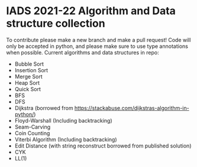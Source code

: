 # IADS 2021-22 Algorithm and Data structure collection

To contribute please make a new branch and make a pull request! Code will only be accepted in python, and please make sure to use type annotations when possible.
Current algorithms and data structures in repo:

- Bubble Sort
- Insertion Sort
- Merge Sort
- Heap Sort
- Quick Sort
- BFS
- DFS
- Dijkstra (borrowed from https://stackabuse.com/dijkstras-algorithm-in-python/)
- Floyd-Warshall (Including backtracking)
- Seam-Carving
- Coin Counting 
- Viterbi Algorithm (Including backtracking)
- Edit Distance (with string reconstruct borrowed from published solution)
- CYK
- LL(1)
